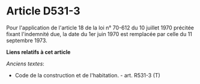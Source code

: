 # Article D531-3

Pour l'application de l'article 18 de la loi n° 70-612 du 10 juillet 1970 précitée fixant l'indemnité due, la date du 1er
juin 1970 est remplacée par celle du 11 septembre 1973.

**Liens relatifs à cet article**

_Anciens textes_:

  - Code de la construction et de l'habitation. - art. R531-3 (T)

